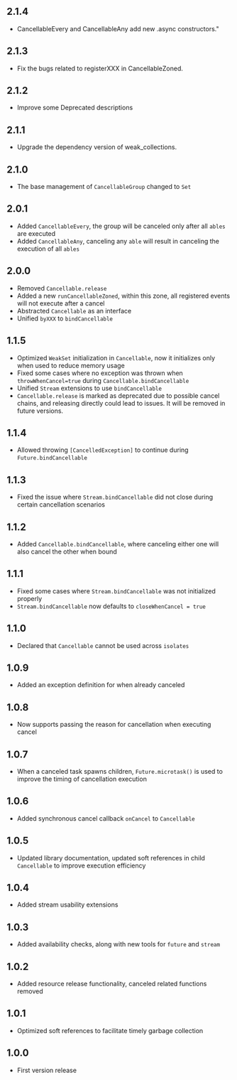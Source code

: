 ## 2.1.4

* CancellableEvery and CancellableAny add new .async constructors."

## 2.1.3

* Fix the bugs related to registerXXX in CancellableZoned.

## 2.1.2

* Improve some Deprecated descriptions

## 2.1.1

* Upgrade the dependency version of weak_collections.

## 2.1.0

* The base management of `CancellableGroup` changed to `Set`

## 2.0.1

* Added `CancellableEvery`, the group will be canceled only after all `ables` are executed
* Added `CancellableAny`, canceling any `able` will result in canceling the execution of all `ables`

## 2.0.0

* Removed `Cancellable.release`
* Added a new `runCancellableZoned`, within this zone, all registered events will not execute after
  a cancel
* Abstracted `Cancellable` as an interface
* Unified `byXXX` to `bindCancellable`

## 1.1.5

* Optimized `WeakSet` initialization in `Cancellable`, now it initializes only when used to reduce
  memory usage
* Fixed some cases where no exception was thrown when `throwWhenCancel=true`
  during `Cancellable.bindCancellable`
* Unified `Stream` extensions to use `bindCancellable`
* `Cancellable.release` is marked as deprecated due to possible cancel chains, and releasing
  directly could lead to issues. It will be removed in future versions.

## 1.1.4

* Allowed throwing `[CancelledException]` to continue during `Future.bindCancellable`

## 1.1.3

* Fixed the issue where `Stream.bindCancellable` did not close during certain cancellation scenarios

## 1.1.2

* Added `Cancellable.bindCancellable`, where canceling either one will also cancel the other when
  bound

## 1.1.1

* Fixed some cases where `Stream.bindCancellable` was not initialized properly
* `Stream.bindCancellable` now defaults to `closeWhenCancel = true`

## 1.1.0

* Declared that `Cancellable` cannot be used across `isolates`

## 1.0.9

* Added an exception definition for when already canceled

## 1.0.8

* Now supports passing the reason for cancellation when executing cancel

## 1.0.7

* When a canceled task spawns children, `Future.microtask()` is used to improve the timing of
  cancellation execution

## 1.0.6

* Added synchronous cancel callback `onCancel` to `Cancellable`

## 1.0.5

* Updated library documentation, updated soft references in child `Cancellable` to improve execution
  efficiency

## 1.0.4

* Added stream usability extensions

## 1.0.3

* Added availability checks, along with new tools for `future` and `stream`

## 1.0.2

* Added resource release functionality, canceled related functions removed

## 1.0.1

* Optimized soft references to facilitate timely garbage collection

## 1.0.0

* First version release
